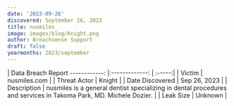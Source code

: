 ```yaml
---
date: '2023-09-26'
discovered: September 26, 2023
title: nusmiles
image: images/blog/Knight.png
author: Breachsense Support
draft: false
yearmonths: 2023/september
---
```



| Data Breach Report
------------:     |:-------------:    | :-----:|
| Victim      | nusmiles.com      | 
| Threat Actor      | Knight      | 
| Date Discovered      | Sep 26, 2023      | 
| Description      | nusmiles is a general dentist specializing in dental procedures and services in Takoma Park, MD. Michele Dozier.      | 
| Leak Size      | Unknown      | 

